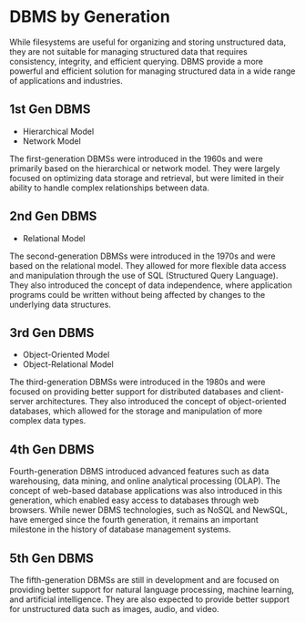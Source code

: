 
# DBMS by Generation

While filesystems are useful for organizing and storing unstructured data, they are not suitable for managing structured data that requires consistency, integrity, and efficient querying. DBMS provide a more powerful and efficient solution for managing structured data in a wide range of applications and industries.

## 1st Gen DBMS

* Hierarchical Model
* Network Model

The first-generation DBMSs were introduced in the 1960s and were primarily based on the hierarchical or network model. They were largely focused on optimizing data storage and retrieval, but were limited in their ability to handle complex relationships between data.

## 2nd Gen DBMS

* Relational Model

The second-generation DBMSs were introduced in the 1970s and were based on the relational model. They allowed for more flexible data access and manipulation through the use of SQL (Structured Query Language). They also introduced the concept of data independence, where application programs could be written without being affected by changes to the underlying data structures.

## 3rd Gen DBMS

* Object-Oriented Model
* Object-Relational Model

The third-generation DBMSs were introduced in the 1980s and were focused on providing better support for distributed databases and client-server architectures. They also introduced the concept of object-oriented databases, which allowed for the storage and manipulation of more complex data types.

## 4th Gen DBMS

Fourth-generation DBMS introduced advanced features such as data warehousing, data mining, and online analytical processing (OLAP). The concept of web-based database applications was also introduced in this generation, which enabled easy access to databases through web browsers. While newer DBMS technologies, such as NoSQL and NewSQL, have emerged since the fourth generation, it remains an important milestone in the history of database management systems.

## 5th Gen DBMS

The fifth-generation DBMSs are still in development and are focused on providing better support for natural language processing, machine learning, and artificial intelligence. They are also expected to provide better support for unstructured data such as images, audio, and video.
